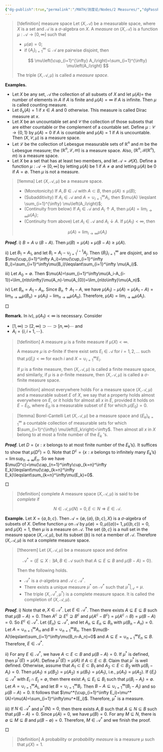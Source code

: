 ```yaml
---
{"dg-publish":true,"permalink":"/MATH/测度论/Nodes/2 Measures/","dgPassFrontmatter":true}
---
```



> [!definition] measure space
> Let $(X, \mathcal{A})$ be a measurable space, where $X$ is a set and $\mathcal{A}$ is a $\sigma$-algebra on $X$. A *measure* on $(X, \mathcal{A})$ is a function $\mu: \mathcal{A} \rightarrow[0, \infty]$ such that
> - $\mu(\emptyset)=0$;
> - if $\{A_i\}_{i=1}^\infty\subseteq\mathcal A$ are pairwise disjoint, then
> 
> $$
> \mu\left(\cup_{i=1}^{\infty} A_i\right)=\sum_{i=1}^{\infty} \mu\left(A_i\right)
> $$
> 
> The triple $(X, \mathcal{A}, \mu)$ is called a *measure space*.

**Examples.**
- Let $X$ be any set, $\mathcal{A}$ the collection of all subsets of $X$ and let $\mu(A)=$ the number of elements in $A$ if $A$ is finite and $\mu(A)=\infty$ if $A$ is infinite. Then $\mu$ is called counting measure.
- Let $\delta_x(A)=1$ if $x \in A$ and $0$ otherwise. This measure is called Dirac measure at $x$.
- Let $X$ be an uncountable set and $\mathcal{C}$ the collection of those subsets that are either countable or the complement of a countable set. Define $\mu: \mathcal{C} \rightarrow\{0,1\}$ by $\mu(A)=0$ if $A$ is countable and $\mu(A)=1$ if $A$ is uncountable. Then $(X, \mathcal{C}, \mu)$ is a measure space.
- Let $\mathcal{L}$ be the collection of Lebesgue measurable sets of $\mathbb{R}^n$ and $m$ be the Lebesgue measure; the $(\mathbb{R}^n, \mathcal{L}, m)$ is a measure space. Also, $(\mathbb{R}^n, \mathcal{B}(\mathbb{R}^n), m)$ is a measure space.
- Let $X$ be a set that has at least two members, and let $\mathcal{A}=\mathcal{P}(X)$. Define a function $\mu: \mathcal{A} \rightarrow[0, \infty]$ by letting $\mu(A)$ be $1$ if $A \neq \emptyset$ and letting $\mu(A)$ be $0$ if $A=\emptyset$. Then $\mu$ is not a measure.

> [!lemma]
> Let $(X,\mathcal A,\mu)$ be a measure space.
> - (Monotonicity) If $A, B \in \mathcal{A}$ with $A \subset B$, then $\mu(A) \leqslant \mu(B)$;
> - (Subadditivity) If $A_i \in \mathcal{A}$ and $A=\cup_{i=1}^{\infty} A_i$, then $\mu(A) \leqslant \sum_{i=1}^{\infty} \mu\left(A_i\right)$;
> - (Continuity from below) If $A_i \in \mathcal{A}$ and $A_i \uparrow A$, then $\mu(A)=\lim _{i \rightarrow \infty} \mu\left(A_i\right)$;
> - (Continuity from above) Let $A_i \in \mathcal{A}$ and $A_i \downarrow A$. If $\mu\left(A_1\right)<\infty$, then
> 
> $$\mu(A)=\lim _{i \rightarrow \infty} \mu\left(A_i\right)$$

**_Proof._**
i) $B=A\cup(B-A)$. Then $\mu(B)=\mu(A)+\mu(B-A)\geqslant\mu(A)$.

ii) Let $B_1=A_1$, and let $B_i=A_i-\cup_{j=1}^{i-1}A_j$. Then $\{B_i\}_{i=1}^\infty$ are disjoint, and so $\mu(\cup_{i=1}^\infty A_i)=\mu(\cup_{i=1}^\infty B_i)=\sum_{i=1}^\infty\mu(B_i)\leqslant\sum_{i=1}^\infty \mu(A_i)$.

iii) Let $A_0=\emptyset$. Then $\mu(A)=\sum_{i=1}^\infty\mu(A_i-A_{i-1})=\lim_{n\to\infty}\mu(A_n)-\mu(A_{0})=\lim_{n\to\infty}\mu(A_n)$.

iv) Let $B_n=A_1-A_n$. Since $B_n\uparrow A_1-A$, we have $\mu(A_1)-\mu(A)=\mu(A_1-A)=\lim_{n\to\infty}\mu(B_n)=\mu(A_1)-\lim_{n\to\infty}\mu(A_n)$. Therefore, $\mu(A)=\lim _{i \rightarrow \infty} \mu\left(A_i\right)$.
<p align="left">□</p>


**Remark.** In iv), $\mu(A_1)<\infty$ is necessary. Consider 
- $[1,\infty)\supset [2,\infty)\supset \cdots\supset [n,\infty)\cdots$ and
- $A_i=\{i,i+1,\cdots\}$.

> [!definition]
> A measure $\mu$ is a finite measure if $\mu(X)<\infty$. 
> 
> A measure $\mu$ is $\sigma$-finite if there exist sets $E_i \in \mathcal{A}$ for $i=1,2, \ldots$ such that $\mu\left(E_i\right)<\infty$ for each $i$ and $X=\cup_{i=1}^{\infty} E_i$. 
> 
> If $\mu$ is a finite measure, then $(X, \mathcal{A}, \mu)$ is called a finite measure space, and similarly, if $\mu$ is a $\sigma$-finite measure, then $(X, \mathcal{A}, \mu)$ is called a $\sigma$-finite measure space.

> [!definition] almost everywhere holds
> For a measure space $(X, \mathcal{A}, \mu)$ and a measurable subset $E$ of $X$, we say that a property holds almost everywhere on $E$, or it holds for almost all $x$ in $E$, provided it holds on $E-E_0$, where $E_0$ is a measurable subset of $E$ for which $\mu\left(E_0\right)=0$.
> 

> [!lemma] Borel-Cantelli 
> Let $(X, \mathcal{A}, \mu)$ be a measure space and $\left\{E_k\right\}_{k=1}^{\infty}$ a countable collection of measurable sets for which $\sum_{i=1}^{\infty} \mu\left(E_k\right)<\infty$. Then almost all $x$ in $X$ belong to at most a finite number of the $E_k$ 's.

**_Proof._**
Let $D=\{x:x\mbox{ belongs to at most finite number of the }E_k\mbox{'s}\}$. It suffices to show that $\mu(D^c)=0$. Note that $D^c=\{x:x\mbox{ belongs to infinitely many }E_k\mbox{'s}\}=\lim\sup_{n\to\infty} E_n$. So we have $\mu(D^c)=\mu(\cap_{n=1}^\infty\cup_{k=n}^\infty E_k)\leqslant\mu(\cap_{k=n}^\infty E_k)\leqslant\sum_{k=n}^\infty\mu(E_k)=0$.
<p align="left">□</p>

> [!definition] complete
> A measure space $(X, \mathcal{A}, \mu)$ is said to be *complete* if
> 
> $$N \in \mathcal{A}, \mu(N)=0, E \subset N \Rightarrow E \in \mathcal{A}.$$

**Example.** Let $X=\{a, b, c\}$. Then $\mathcal{A}=\{\emptyset,\{a\},\{b, c\}, X\}$ is a $\sigma$-algebra of subsets of $X$. Define function $\mu$ on $\mathcal{A}$ by $\mu(\emptyset)=0, \mu(\{a\})=$ $1, \mu(\{b, c\})=0$, and $\mu(X)=1$, then $\mu$ is a measure on $\mathcal{A}$. The set $\{b, c\}$ is a null set in the measure space $(X, \mathcal{A}, \mu)$, but its subset $\{b\}$ is not a member of $\mathcal{A}$. Therefore $(X, \mathcal{A}, \mu)$ is not a complete measure space.

> [!theorem]
> Let $(X, \mathcal{A}, \mu)$ be a measure space and define
> 
> $$
> \mathcal{A}^*=\{E \subseteq X: \exists A, B \in \mathcal{A} \text { such that } A \subseteq E \subseteq B \text { and } \mu(B-A)=0\}.
> $$
> 
> Then the following holds.
> - $\mathcal{A}^*$ is a $\sigma$-algebra and $\mathcal{A} \subset \mathcal{A}^*$.
> - There exists a unique measure $\mu^*$ on $\mathcal{A}^*$ such that $\left.\mu^*\right|_{\mathcal{A}}=\mu$.
> - The triple $\left(X, \mathcal{A}^*, \mu^*\right)$ is a complete measure space. It is called the completion of $(X, \mathcal{A}, \mu)$.

**_Proof._**
i) Note that $\emptyset,X\in\mathcal A^*$. Let $E\in\mathcal A^*$. Then there exists $A\subseteq E\subseteq B$ such that $\mu(B-A)=0$. Then $A^c\supseteq E^c\supseteq B^c$ and 
$\mu(A^c-B^c)=\mu(A^c\cap B)=\mu(B-A)=0$. So $E^c\in\mathcal A^*$. Let $\{E_n\}\subseteq\mathcal A^*$, and let $A_n\subseteq E_n\subseteq B_n$ with $\mu(B_n-A_n)=0$. Let $A=\cup_{n=1}^\infty A_n$ and $B=\cup_{n=1}^\infty B_n$. Then $\mu(B-A)\leqslant\sum_{i=1}^\infty\mu(B_n-A_n)=0$ and $A\subseteq E=\cup_{n=1}^\infty E_n\subseteq B$. Therefore, $E\in \mathcal A^*$. 

ii) For any $E\in\mathcal A^*$, we have $A\subset E\subset B$ and $\mu(B-A)=0$. If $\mu^*$ is defined, then $\mu^*(E)=\mu(A)$. Define $\mu^*(E)=\mu(A)$ if $A\subset E\subset B$. Claim that $\mu^*$ is well defined. Otherwise, assume that $A_1\subset E\subset B_1$ and $A_2\subset E\subset B_2$ with $\mu(B_i-A_i)=0$. Then $\mu(A_1)\leqslant\mu(B_2)=\mu(A_2)\leqslant\mu(B_1)=\mu(A_1)$, i.e., $\mu(A_1)=\mu(A_2)$. If $\{E_i\}\subseteq\mathcal{A}^*$ with $E_i\cap E_j=\emptyset$, then there exist $A_i\subseteq E_i\subseteq B_i$ such that $\mu(B_i-A_i)=\emptyset$. Let $A=\cup_{i=1}^\infty A_i$, and let $B=\cup_{i=1}^\infty B_i$. Then $B-A\subseteq\cup_{i=1}^\infty(B_i-A_i)$ and so $\mu(B-A)=0$. It follows that $\mu^*(\cup_{i=1}^\infty E_i)=\mu^*(A)=\mu(A)=\sum_{i=1}^\infty\mu^*(E_i)$. Therefore, $\mu^*$ is a measure.

iii) If $N\in\mathcal{A}^*$ and $\mu^*(N)=0$, then there exists $A,B$ such that $A\subseteq N\subseteq B$ such that $\mu(B-A)=0$. Since $\mu(A)=0$, we have $\mu(B)=0$. For any $M\subseteq N$, there is $\emptyset\subseteq M\subseteq B$ and $\mu(B-\emptyset)=0$. Therefore, $M\in\mathcal{A}^*$ and we finish the proof.
<p align="left">□</p>


> [!definition]
> A probability or *probability measure* is a measure $\mu$ such that $\mu(X)=1$.


